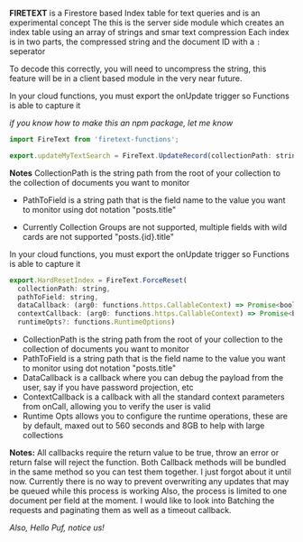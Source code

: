 
**FIRETEXT** is a Firestore based Index table for text queries and is an experimental concept
The this is the server side module which creates an index table using an array of strings and smar text compression
Each index is in two parts, the compressed string and the document ID with a `:` seperator

To decode this correctly, you will need to uncompress the string, this feature will be in a client based module in the very near future.

In your cloud functions, you must export the onUpdate trigger so Functions is able to capture it

*if you know how to make this an npm package, let me know*

```javascript
import FireText from 'firetext-functions';
```
```javascript
export.updateMyTextSearch = FireText.UpdateRecord(collectionPath: string, pathToField: string)
```

**Notes**
CollectionPath is the string path from the root of your collection to the collection of documents you want to monitor
- PathToField is a string path that is the field name to the value you want to monitor using dot notation "posts.title"

- Currently Collection Groups are not supported, multiple fields with wild cards are not supported "posts.{id}.title"


In your cloud functions, you must export the onUpdate trigger so Functions is able to capture it
```javascript
export.HardResetIndex = FireText.ForceReset(
  collectionPath: string,
  pathToField: string,
  dataCallback: (arg0: functions.https.CallableContext) => Promise<boolean>,
  contextCallback: (arg0: functions.https.CallableContext) => Promise<boolean>,
  runtimeOpts?: functions.RuntimeOptions)
```
  
- CollectionPath is the string path from the root of your collection to the collection of documents you want to monitor
- PathToField is a string path that is the field name to the value you want to monitor using dot notation "posts.title"
- DataCallback is a callback where you can debug the payload from the user, say if you have password projection, etc
- ContextCallback is a callback with all the standard context parameters from onCall, allowing you to verify the user is valid
- Runtime Opts allows you to configure the runtime operations, these are by default, maxed out to 560 seconds and 8GB 
to help with large collections

**Notes:**
All callbacks require the return value to be true, throw an error or return false will reject the function.
Both Callback methods will be bundled in the same method so you can test them together. I just forgot about it until now.
Currently there is no way to prevent overwriting any updates that may be queued while this process is working
Also, the process is limited to one document per field at the moment.
I would like to look into Batching the requests and paginating them as well as a timeout callback.


*Also, Hello Puf, notice us!*
